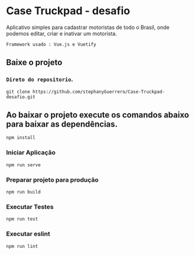 # Case Truckpad - desafio
Aplicativo simples para cadastrar motoristas de todo o Brasil, onde podemos editar, criar e inativar um motorista.

``Framework usado : Vue.js e Vuetify`` 

## Baixe o projeto

###  ```Direto do repositorio```.
``` 
git clone https://github.com/stephanyGuerrero/Case-Truckpad-desafio.git 
```

## Ao baixar o projeto execute os comandos abaixo para baixar as dependências.
```
npm install
```

### Iniciar Aplicação
```
npm run serve
```

### Preparar projeto para produção
```
npm run build
```

### Executar Testes
```
npm run test
```

### Executar eslint
```
npm run lint
```
